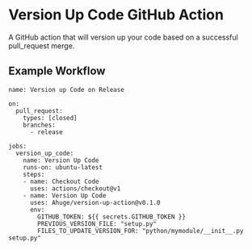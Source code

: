 # Version Up Code GitHub Action

A GitHub action that will version up your code based on a successful pull_request merge.

## Example Workflow

```workflow
name: Version up Code on Release

on:
  pull_request:
    types: [closed]
    branches:
      - release

jobs:
  version_up_code:
    name: Version Up Code
    runs-on: ubuntu-latest
    steps:
    - name: Checkout Code
      uses: actions/checkout@v1
    - name: Version Up Code
      uses: Ahuge/version-up-action@v0.1.0
      env:
        GITHUB_TOKEN: ${{ secrets.GITHUB_TOKEN }}
        PREVIOUS_VERSION_FILE: "setup.py"
        FILES_TO_UPDATE_VERSION_FOR: "python/mymodule/__init__.py setup.py"
```
